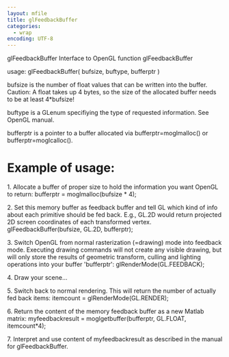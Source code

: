 ```yaml
---
layout: mfile
title: glFeedbackBuffer
categories:
  - wrap
encoding: UTF-8
---
```


glFeedbackBuffer  Interface to OpenGL function glFeedbackBuffer

usage:  glFeedbackBuffer( bufsize, buftype, bufferptr )

bufsize is the number of float values that can be written into the buffer.
Caution: A float takes up 4 bytes, so the size of the allocated buffer needs
to be at least 4\*bufsize!

buftype is a GLenum specifiying the type of requested information. See OpenGL manual.

bufferptr is a pointer to a buffer allocated via bufferptr=moglmalloc() or bufferptr=moglcalloc().

# Example of usage:

1\. Allocate a buffer of proper size to hold the information you want OpenGL to return:
   bufferptr = moglmalloc(bufsize \* 4);

2\. Set this memory buffer as feedback buffer and tell GL which kind of info about each
   primitive should be fed back. E.g., GL.2D would return projected 2D screen coordinates of
   each transformed vertex.
   glFeedbackBuffer(bufsize, GL.2D, bufferptr);

3\. Switch OpenGL from normal rasterization (=drawing) mode into feedback mode. Executing
   drawing commands will not create any visible drawing, but will only store the results
   of geometric transform, culling and lighting operations into your buffer 'bufferptr':
   glRenderMode(GL.FEEDBACK);

4\. Draw your scene...

5\. Switch back to normal rendering. This will return the number of actually fed back items:
   itemcount = glRenderMode(GL.RENDER);

6\. Return the content of the memory feedback buffer as a new Matlab matrix:
   myfeedbackresult = moglgetbuffer(bufferptr, GL.FLOAT, itemcount\*4);

7\. Interpret and use content of myfeedbackresult as described in the manual for glFeedbackBuffer.